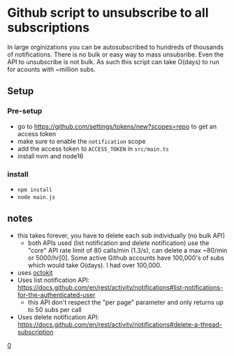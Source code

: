 # Github script to unsubscribe to all subscriptions

In large orginizations you can be autosubscribed to hundreds of thousands of notifications. There is no bulk or easy way to mass unsubsribe. Even the API to unsubscribe is not bulk. As such this script can take O(days) to run for acounts with ~million subs.

## Setup

### Pre-setup
* go to https://github.com/settings/tokens/new?scopes=repo to get an access token
* make sure to enable the `notification` scope
* add the access token to `ACCESS_TOKEN` in `src/main.ts`
* install nvm and node16

### install

* `npm install`
* `node main.js`

## notes
* this takes forever, you have to delete each sub individually (no bulk API)
  * both APIs used (list notification and delete notification) use the "core"
    API rate limit of 80 calls/min (1.3/s), can delete a max ~80/min or 5000/hr[0].
    Some active Github accounts have 100,000's of subs which would take O(days).
    I had over 100,000.
* uses [octokit](https://github.com/octokit/octokit.js#usage)
* Uses list notification API: https://docs.github.com/en/rest/activity/notifications#list-notifications-for-the-authenticated-user
  * this API don't respect the "per page" parameter and only returns up to
    50 subs per call
* Uses delete notification API: https://docs.github.com/en/rest/activity/notifications#delete-a-thread-subscription

[0](https://stackoverflow.com/questions/13394077/is-there-a-way-to-increase-the-api-rate-limit-or-to-bypass-it-altogether-for-git)
